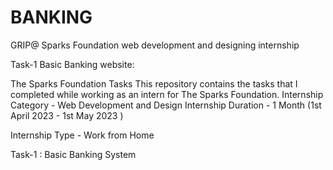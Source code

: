 # BANKING                                         


GRIP@ Sparks Foundation web development and designing internship 

Task-1 Basic Banking website: 

The Sparks Foundation Tasks This repository contains the tasks that I completed while working as an intern for The Sparks Foundation.  Internship Category - Web Development and Design Internship Duration - 1 Month (1st April 2023 - 1st May 2023 ) 

Internship Type - Work from Home  

Task-1 : Basic Banking System
